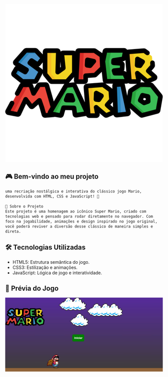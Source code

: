 <p align="center">
<img src="assets/img/superMario.png" alt="Super Mario">
</p>

## 🎮 Bem-vindo ao meu projeto
    uma recriação nostálgica e interativa do clássico jogo Mario, desenvolvida com HTML, CSS e JavaScript! 🌟

    📜 Sobre o Projeto
    Este projeto é uma homenagem ao icônico Super Mario, criado com tecnologias web e pensado para rodar diretamente no navegador. Com foco na jogabilidade, animações e design inspirado no jogo original, você poderá reviver a diversão desse clássico de maneira simples e direta.

## 🛠️ Tecnologias Utilizadas
 - HTML5: Estrutura semântica do jogo.
 - CSS3: Estilização e animações.
 - JavaScript: Lógica de jogo e interatividade.

## 📸 Prévia do Jogo

<p align="center">
<img style="width:800px" src="assets/cap tela.jpg" alt="Super Mario">
</p>